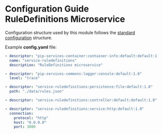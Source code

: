# Configuration Guide <br/> RuleDefinitions Microservice

Configuration structure used by this module follows the 
[standard configuration](https://github.com/pip-services/pip-services/blob/master/usage/Configuration.md) 
structure.

Example **config.yaml** file:

```yaml
- descriptor: "pip-services-container:container-info:default:default:1.0"
  name: "service-ruledefinitions"
  description: "RuleDefinitions microservice"

- descriptor: "pip-services-commons:logger:console:default:1.0"
  level: "trace"

- descriptor: "service-ruledefinitions:persistence:file:default:1.0"
  path: "./data/rules.json"

- descriptor: "service-ruledefinitions:controller:default:default:1.0"

- descriptor: "service-ruledefinitions:service:http:default:1.0"
  connection:
    protocol: "http"
    host: "0.0.0.0"
    port: 3000
```
